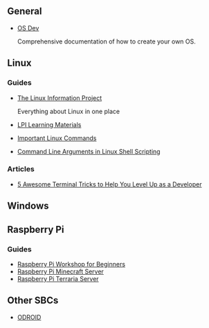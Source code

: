 ## General

- [OS Dev](https://wiki.osdev.org/Introduction)

    Comprehensive documentation of how to create your own OS.

## Linux

### Guides

- [The Linux Information Project](http://linfo.org/)

    Everything about Linux in one place

- [LPI Learning Materials](https://learning.lpi.org/en/learning-materials/learning-materials/)
- [Important Linux Commands](https://www-uxsup.csx.cam.ac.uk/pub/doc/suse/suse9.0/userguide-9.0/ch24s04.html)
- [Command Line Arguments in Linux Shell Scripting](https://www.linuxtechi.com/command-line-arguments-in-linux-shell-scripting/)

### Articles

- [5 Awesome Terminal Tricks to Help You Level Up as a Developer](https://www.freecodecamp.org/news/terminal-tricks/)

## Windows

## Raspberry Pi

### Guides

- [Raspberry Pi Workshop for Beginners](https://core-electronics.com.au/tutorials/raspberry-pi-workshop-for-beginners.html)
- [Raspberry Pi Minecraft Server](https://pimylifeup.com/raspberry-pi-minecraft-server/)
- [Raspberry Pi Terraria Server](https://pimylifeup.com/raspberry-pi-terraria-server/)

## Other SBCs

- [ODROID](https://www.hardkernel.com/)



